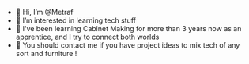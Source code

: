 - 👋 Hi, I’m @Metraf
- 👀 I’m interested in learning tech stuff
- 🌱 I've been learning Cabinet Making for more than 3 years now as an apprentice, and I try to connect both worlds
- 💞️ You should contact me if you have project ideas to mix tech of any sort and furniture !
